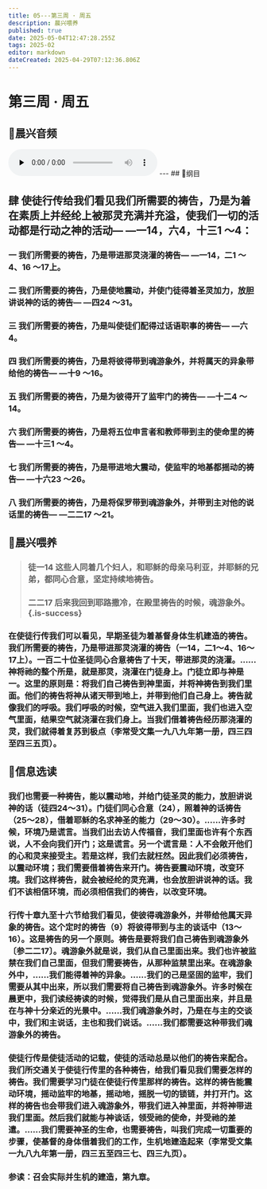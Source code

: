 ```yaml
---
title: 05---第三周 · 周五
description: 晨兴喂养
published: true
date: 2025-05-04T12:47:28.255Z
tags: 2025-02
editor: markdown
dateCreated: 2025-04-29T07:12:36.806Z
---
```


# 第三周 · 周五
## 🎵晨兴音频
<audio id="audio" controls="" preload="none">
      <source id="mp3" src="/2025-02/week3/week3day5.mp3">
</audio>
---
## 📖纲目

## 肆   使徒行传给我们看见我们所需要的祷告，乃是为着在素质上并经纶上被那灵充满并充溢，使我们一切的活动都是行动之神的活动— —一14，六4，十三1 ～4：

### 一   我们所需要的祷告，乃是带进那灵浇灌的祷告— —一14，二1 ～4、16 ～17上。

### 二   我们所需要的祷告，乃是使地震动，并使门徒得着圣灵加力，放胆讲说神的话的祷告— —四24 ～31。

### 三   我们所需要的祷告，乃是叫使徒们配得过话语职事的祷告— —六4。

### 四   我们所需要的祷告，乃是将彼得带到魂游象外，并将属天的异象带给他的祷告— —十9 ～16。

### 五   我们所需要的祷告，乃是为彼得开了监牢门的祷告— —十二4 ～14。

### 六   我们所需要的祷告，乃是将五位申言者和教师带到主的使命里的祷告— —十三1 ～4。

### 七   我们所需要的祷告，乃是带进地大震动，使监牢的地基都摇动的祷告— —十六23 ～26。

### 八   我们所需要的祷告，乃是将保罗带到魂游象外，并带到主对他的说话里的祷告— —二二17 ～21。

## 📖晨兴喂养

>### 徒一14    这些人同着几个妇人，和耶稣的母亲马利亚，并耶稣的兄弟，都同心合意，坚定持续地祷告。
>
>### 二二17    后来我回到耶路撒冷，在殿里祷告的时候，魂游象外。{.is-success}

### 在使徒行传我们可以看见，早期圣徒为着基督身体生机建造的祷告。我们所需要的祷告，乃是带进那灵浇灌的祷告（一14，二1～4、16～17上）。一百二十位圣徒同心合意祷告了十天，带进那灵的浇灌。……神将祂的整个所是，就是那灵，浇灌在门徒身上。门徒立即与神是一。这里的原则是：将我们自己祷告到神里面，并将神祷告到我们里面。他们的祷告将神从诸天带到地上，并带到他们自己身上。祷告就像我们的呼吸。我们呼吸的时候，空气进入我们里面，我们也进入空气里面，结果空气就浇灌在我们身上。当我们借着祷告经历那浇灌的灵，我们就得着复苏到极点（李常受文集一九八九年第一册，四三四至四三五页）。

## 📖信息选读

### 我们也需要一种祷告，能以震动地，并给门徒圣灵的能力，放胆讲说神的话（徒四24～31）。门徒们同心合意（24），照着神的话祷告（25～28），借着耶稣的名求神圣的能力（29～30）。……许多时候，环境乃是谎言。当我们出去访人传福音，我们里面也许有个东西说，人不会向我们开门；这是谎言。另一个谎言是：人不会敞开他们的心和灵来接受主。若是这样，我们去就枉然。因此我们必须祷告，以震动环境；我们需要借着祷告来开门。祷告要震动环境，改变环境。我们这样祷告，就会被经纶的灵充满，也会放胆讲说神的话。我们不该相信环境，而必须相信我们的祷告，以改变环境。

### 行传十章九至十六节给我们看见，使彼得魂游象外，并带给他属天异象的祷告。这个定时的祷告（9）将彼得带到与主的谈话中（13～16）。这是祷告的另一个原则。祷告是要将我们自己祷告到魂游象外〔参二二17〕。魂游象外就是说，我们从自己里面出来。我们也许被监禁在我们自己里面，但我们需要祷告，从那种监禁里出来。在魂游象外中，……我们能得着神的异象。……我们的己是坚固的监牢，我们需要从其中出来，所以我们需要将自己祷告到魂游象外。许多时候在晨更中，我们读经祷读的时候，觉得我们是从自己里面出来，并且是在与神十分亲近的光景中。……我们魂游象外时，乃是在与主的交谈中，我们和主说话，主也和我们说话。……我们都需要这种带我们魂游象外的祷告。

### 使徒行传是使徒活动的记载，使徒的活动总是以他们的祷告来配合。我们所交通关于使徒行传里的各种祷告，给我们看见我们需要怎样的祷告。我们需要学习门徒在使徒行传里那样的祷告。这样的祷告能震动环境，摇动监牢的地基，摇动地，摇脱一切的锁链，并打开门。这样的祷告也会带我们进入魂游象外，带我们进入神里面，并将神带进我们里面。然后我们就能与神谈话，领受祂的使命，并受祂的差遣。……我们需要神圣的生命，也需要祷告，叫我们完成一切重要的步骤，使基督的身体借着我们的工作，生机地建造起来（李常受文集一九八九年第一册，四三五至四三七、四三九页）。

### 参读：召会实际并生机的建造，第九章。
<!-- Google tag (gtag.js) -->
<script async src="https://www.googletagmanager.com/gtag/js?id=G-1P8709Z16T"></script>
<script>
  window.dataLayer = window.dataLayer || [];
  function gtag(){dataLayer.push(arguments);}
  gtag('js', new Date());

  gtag('config', 'G-1P8709Z16T');
</script>